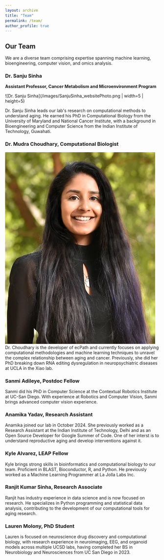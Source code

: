 ```yaml
---
layout: archive
title: "Team"
permalink: /team/
author_profile: true
---
```


## Our Team
We are a diverse team comprising expertise spanning machine learning, bioengineering, computer vision, and omics analysis.

### Dr. Sanju Sinha
**Assistant Professor, Cancer Metabolism and Microenvironment Program**

![Dr. Sanju Sinha](/images/SanjuSinha_websitePhoto.png | width=5 | height=5)

Dr. Sanju Sinha leads our lab's research on computational methods to understand aging. He earned his PhD in Computational Biology from the University of Maryland and National Cancer Institute, with a background in Bioengineering and Computer Science from the Indian Institute of Technology, Guwahati.

### Dr. Mudra Choudhary, **Computational Biologist**
![Dr. Mudra Choudhary](/images/Mudra_headshot.jpg)
Dr. Choudhary is the developer of ecPath and currently focuses on applying computational methodologies and machine learning techniques to unravel the complex relationship between aging and cancer. Previously, she did her PhD breaking down RNA editing dysregulation in neuropsychiatric diseases at UCLA in the Xiao lab.

### Sanmi Adileye, **Postdoc Fellow**
Sanmi did his PhD in Computer Science at the Contextual Robotics Institute at UC-San Diego. With experience at Robotics and Computer Vision, Sanmi brings advanced computer vision experience.

### Anamika Yadav, **Research Assistant**
Anamika joined our lab in October 2024. She previously worked as a Research Assistant at the Indian Institute of Technology, Delhi and as an Open Source Developer for Google Summer of Code. One of her interst is to understand reproductive aging and develop interventions against it.

### Kyle Alvarez, **LEAP Fellow**
Kyle brings strong skills in bioinformatics and computational biology to our team. Proficient in BLAST, Bioconductor, R, and Python. He previously worked as a Machine Learning Programmer at La Jolla Labs Inc.

### Ranjit Kumar Sinha, **Research Associate**
Ranjit has industry experience in data science and is now focused on research. He specializes in Python programming and statistical data analysis, contributing to the development of our computational tools for aging research.

### Lauren Molony, **PhD Student**
Lauren is focused on neuroscience drug discovery and computational biology, with research experience in neuroimaging, EEG, and organoid models across multiple UCSD labs, having completed her BS in Neurobiology and Neurosciences from UC San Diego in 2023.

